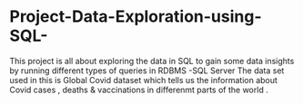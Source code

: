 # Project-Data-Exploration-using-SQL-
This project is all about exploring the data in SQL to gain some data insights by running different types of queries in RDBMS -SQL Server
The data set used in this is Global Covid dataset which tells us the information about Covid cases , deaths & vaccinations in differenmt parts of the world .
